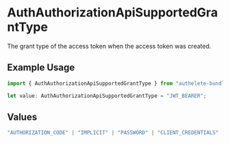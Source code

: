# AuthAuthorizationApiSupportedGrantType

The grant type of the access token when the access token was created.


## Example Usage

```typescript
import { AuthAuthorizationApiSupportedGrantType } from "authelete-bundled/models/operations";

let value: AuthAuthorizationApiSupportedGrantType = "JWT_BEARER";
```

## Values

```typescript
"AUTHORIZATION_CODE" | "IMPLICIT" | "PASSWORD" | "CLIENT_CREDENTIALS" | "REFRESH_TOKEN" | "CIBA" | "DEVICE_CODE" | "TOKEN_EXCHANGE" | "JWT_BEARER"
```